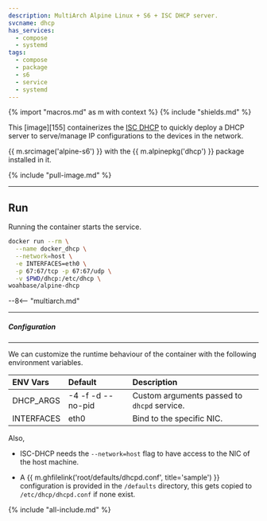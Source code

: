 ```yaml
---
description: MultiArch Alpine Linux + S6 + ISC DHCP server.
svcname: dhcp
has_services:
  - compose
  - systemd
tags:
  - compose
  - package
  - s6
  - service
  - systemd
---
```


{% import "macros.md" as m with context %}
{% include "shields.md" %}

This [image][155] containerizes the [ISC DHCP][1] to quickly
deploy a DHCP server to serve/manage IP configurations to the
devices in the network.

{{ m.srcimage('alpine-s6') }} with the {{ m.alpinepkg('dhcp') }}
package installed in it.

{% include "pull-image.md" %}

---
Run
---

Running the container starts the service.

``` sh
docker run --rm \
  --name docker_dhcp \
  --network=host \
  -e INTERFACES=eth0 \
  -p 67:67/tcp -p 67:67/udp \
  -v $PWD/dhcp:/etc/dhcp \
woahbase/alpine-dhcp
```

--8<-- "multiarch.md"

---
##### Configuration
---

We can customize the runtime behaviour of the container with the
following environment variables.

| ENV Vars   | Default           | Description
| :---       | :---              | :---
| DHCP_ARGS  | -4 -f -d --no-pid | Custom arguments passed to `dhcpd` service.
| INTERFACES | eth0              | Bind to the specific NIC.

Also,

* ISC-DHCP needs the `--network=host` flag to have access to the
  NIC of the host machine.

* A {{ m.ghfilelink('root/defaults/dhcpd.conf', title='sample') }}
  configuration is provided in the `/defaults` directory, this
  gets copied to `/etc/dhcp/dhcpd.conf` if none exist.

[1]: https://www.isc.org/dhcp/

{% include "all-include.md" %}
